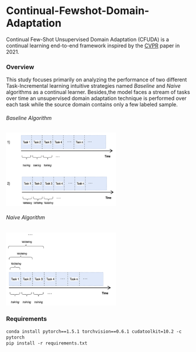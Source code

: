 # Continual-Fewshot-Domain-Adaptation
Continual Few-Shot Unsupervised Domain Adaptation (CFUDA) is a continual learning end-to-end framework inspired by the [CVPR](http://xyue.io/pcs-fuda/) paper in 2021. 

### Overview
This study focuses primarily on analyzing the performance of two different Task-Incremental learning intuitive strategies named *Baseline* and
*Naive* algorithms as a continual learner. Besides,the model faces a stream of tasks over time an unsupervised domain adaptation technique is performed over each task while the source domain contains only a few labeled sample. 



###### Baseline Algorithm                                    
   
<img src="image/baseline.png" width="300" height="200"> 


###### Naive Algorithm 
<img src="image/NAIVE.png" width="300" height="200"> 

<!-- <p float="left">
  <img src="/image/baseline.png" width="200" />
  <img src="/image/NAIVE.png" width="200" /> 
</p> -->



### Requirements
    conda install pytorch==1.5.1 torchvision==0.6.1 cudatoolkit=10.2 -c pytorch
    pip install -r requirements.txt
    
    



